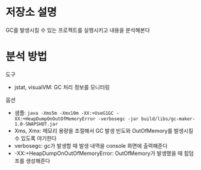 # 저장소 설명
GC를 발생시킬 수 있는 프로젝트를 실행시키고 내용을 분석해본다

# 분석 방법
도구
- jstat, visualVM: GC 처리 정보를 모니터링

옵션
- 샘플: `java -Xms5m -Xmx10m -XX:+UseG1GC -XX:+HeapDumpOnOutOfMemoryError -verbosegc -jar build/libs/gc-maker-1.0-SNAPSHOT.jar`
- Xms, Xmx: 메모리 용량을 조절해서 GC 발생 빈도와 OutOfMemory를 발생시킬 수 있도록 야기한다
- verbosegc: gc가 발생할 때 발생 내역을 console 화면에 출력해준다
- -XX:+HeapDumpOnOutOfMemoryError: OutOfMemory가 발생했을 때 힙덤프를 생성해준다

